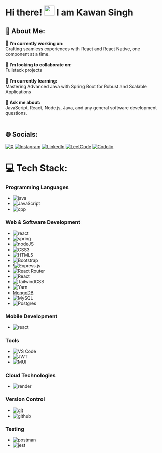 <div>

# Hi there! <img src="https://media.giphy.com/media/cLGu3Icy4OImKOJpai/giphy.gif" width="32"> I am Kawan Singh

</div>

## 💫 About Me:
🔭 **I’m currently working on:**  <br>Crafting seamless experiences with React and React Native, one component at a time.<br><br>👯 **I’m looking to collaborate on:**  <br>Fullstack projects<br><br>🌱 **I’m currently learning:**  <br>Mastering Advanced Java with Spring Boot for Robust and Scalable Applications<br><br>💬 **Ask me about:**  <br>JavaScript, React, Node.js, Java, and any general software development questions.<br><br>


## 🌐 Socials:
[![X](https://img.shields.io/badge/Twitter-black.svg?logo=x&logoColor=white)](https://x.com/Kawanchaudhary) [![Instagram](https://img.shields.io/badge/Instagram-%23E4405F.svg?logo=Instagram&logoColor=white)](https://www.instagram.com/kawanchaudhary/) [![LinkedIn](https://img.shields.io/badge/LinkedIn-%230077B5.svg?logo=linkedin&logoColor=white)](https://www.linkedin.com/in/kawanchaudhary/) [![LeetCode](https://img.shields.io/badge/LeetCode-black?logo=leetcode&logoColor=#FFA116)](https://LeetCode.com/u/kawanchaudhary/) [![Codolio](https://img.shields.io/badge/Codolio-grey?logo=codio&logoColor=#DD6620)](https://codolio.com/profile/d88bRh59) 

# 💻 Tech Stack:

### Programming Languages

- ![java](https://img.shields.io/badge/java-%FFA500.svg?style=for-the-badge&logo=java&logoColor=white)
- ![JavaScript](https://img.shields.io/badge/JavaScript-%23F7DF1E.svg?style=for-the-badge&logo=javascript&logoColor=black)
- ![cpp](https://img.shields.io/badge/c%2B%2B-%2300599C.svg?style=for-the-badge&logo=c%2B%2B&logoColor=white)

### Web & Software Development

- ![react](https://img.shields.io/badge/react-%2361DAFB.svg?style=for-the-badge&logo=react&logoColor=white)
- ![spring](https://img.shields.io/badge/spring-%236DB33F.svg?style=for-the-badge&logo=spring&logoColor=white) 
- ![nodeJS](https://img.shields.io/badge/node.js-%23339933.svg?style=for-the-badge&logo=node.js&logoColor=white)
- ![CSS3](https://img.shields.io/badge/css3-%231572B6.svg?style=for-the-badge&logo=css3&logoColor=white)
- ![HTML5](https://img.shields.io/badge/html5-%23E34F26.svg?style=for-the-badge&logo=html5&logoColor=white)
- ![Bootstrap](https://img.shields.io/badge/bootstrap-%23563D7C.svg?style=for-the-badge&logo=bootstrap&logoColor=white)
- !![Express.js](https://img.shields.io/badge/express.js-%23404d59.svg?style=for-the-badge&logo=express&logoColor=%2361DAFB)
- ![React Router](https://img.shields.io/badge/React_Router-CA4245?style=for-the-badge&logo=react-router&logoColor=white)
- ![React](https://img.shields.io/badge/react-%2320232a.svg?style=for-the-badge&logo=react&logoColor=%2361DAFB)
- ![TailwindCSS](https://img.shields.io/badge/tailwindcss-%2338B2AC.svg?style=for-the-badge&logo=tailwind-css&logoColor=white)
- ![Yarn](https://img.shields.io/badge/yarn-%232C8EBB.svg?style=for-the-badge&logo=yarn&logoColor=white)
- [MongoDB](https://img.shields.io/badge/MongoDB-%234ea94b.svg?style=for-the-badge&logo=mongodb&logoColor=white)
- ![MySQL](https://img.shields.io/badge/mysql-%2300f.svg?style=for-the-badge&logo=mysql&logoColor=white)
- ![Postgres](https://img.shields.io/badge/postgres-%23316192.svg?style=for-the-badge&logo=postgresql&logoColor=white)

### Mobile Development
- ![react](https://img.shields.io/badge/react_native-%2361DAFB.svg?style=for-the-badge&logo=react&logoColor=white)


### Tools

- ![VS Code](https://img.shields.io/badge/VSCode-blue?style=for-the-badge&logo=codenewbie&logoColor=#9013FE)
- ![JWT](https://img.shields.io/badge/JWT-black?style=for-the-badge&logo=JSON%20web%20tokens)
- ![MUI](https://img.shields.io/badge/MUI-%230081CB.svg?style=for-the-badge&logo=material-ui&logoColor=white)

### Cloud Technologies

- ![render](https://img.shields.io/badge/render-%23430098.svg?style=for-the-badge&logo=render&logoColor=white)
  

### Version Control

- ![git](https://img.shields.io/badge/git-%23F05033.svg?style=for-the-badge&logo=git&logoColor=white) 
- ![github](https://img.shields.io/badge/github-%23181717.svg?style=for-the-badge&logo=github&logoColor=white) 

### Testing

- ![postman](https://img.shields.io/badge/postman-%23FF6C37.svg?style=for-the-badge&logo=postman&logoColor=white)
- ![jest](https://img.shields.io/badge/jest-%23FF6C37.svg?style=for-the-badge&logo=jest&logoColor=orange)
